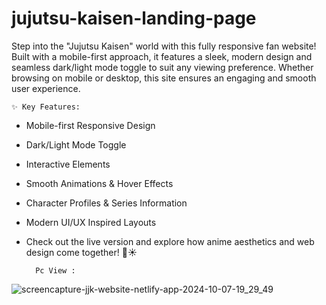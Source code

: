 # jujutsu-kaisen-landing-page

Step into the "Jujutsu Kaisen" world with this fully responsive fan website! Built with a mobile-first approach, it features a sleek, modern design and seamless dark/light mode toggle to suit any viewing preference. Whether browsing on mobile or desktop, this site ensures an engaging and smooth user experience.

    ✨ Key Features:
- Mobile-first Responsive Design
- Dark/Light Mode Toggle
- Interactive Elements
- Smooth Animations & Hover Effects
- Character Profiles & Series Information
- Modern UI/UX Inspired Layouts
- Check out the live version and explore how anime aesthetics and web design come together! 🌙☀️

        Pc View :
  
![screencapture-jjk-website-netlify-app-2024-10-07-19_29_49](https://github.com/user-attachments/assets/d33d2c2f-0951-4803-80b8-3f5b10ff0f8d)

